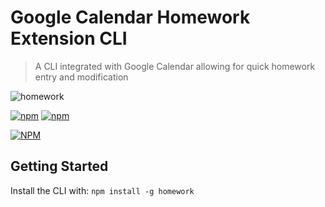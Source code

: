 # Google Calendar Homework Extension CLI

> A CLI integrated with Google Calendar allowing for quick homework entry and modification

![homework](/path/to/img.jpg)

[![npm](https://img.shields.io/npm/v/homework.svg)](https://www.npmjs.com/package/homework)
[![npm](https://img.shields.io/npm/dm/homework.svg)](https://www.npmjs.com/package/homework)

[![NPM](https://nodei.co/npm/homework.png?downloads=true&downloadRank=true&stars=true)](https://nodei.co/npm/homework/)

## Getting Started

Install the CLI with: `npm install -g homework`
